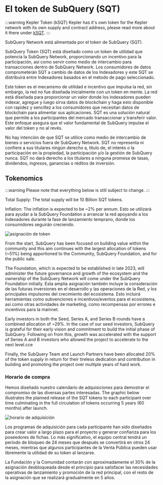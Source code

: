 # El token de SubQuery (SQT)

:::warning Kepler Token (kSQT) Kepler has it's own token for the Kepler network with its own supply and contract address, please read more about it there under [kSQT](./kepler/ksqt.md). :::

SubQuery Network está alimentada por el token de SubQuery (SQT).

SubQuery Token (SQT) está diseñado como un token de utilidad que potencia la SubQuery Network, proporcionando un incentivo para la participación, así como servir como medio de intercambio para transacciones dentro de SubQuery Network. Los consumidores de datos comprometerán SQT a cambio de datos de los Indexadores y este SQT se distribuirá entre Indexadores basados en el método de pago seleccionado.

Este token es el mecanismo de utilidad e incentivo que impulsa la red, sin embargo, la red no fue diseñada inicialmente con un token en mente. La red está diseñada para proporcionar un valor donde los indexadores pueden indexar, agregue y luego sirva datos de blockchain y haga esto disponible con rapidez y sencillez a los consumidores que necesitan datos de blockchain para alimentar sus aplicaciones. SQT es una solución natural que permite a los participantes del mercado transaccionar y transferir valor. Este enfoque asegura que el valor fundamental de SubQuery impulse el valor del token y no al revés.

No hay intención de que SQT se utilice como medio de intercambio de bienes o servicios fuera de SubQuery Network. SQT no representa ni confiere a sus titulares ningún derecho a, título de, el interés o la participación en la propiedad, la participación y/o la gestión de SubQuery nunca. SQT no dará derecho a los titulares a ninguna promesa de tasas, dividendos, ingresos, ganancias o réditos de inversión.

## Tokenomics

:::warning
Please note that everything below is still subject to change.
:::

Total Supply: The total supply will be 10 Billion SQT tokens.

Inflation: The inflation is expected to be ~2% per annum. Esto se utilizará para ayudar a la SubQuery Foundation a arrancar la red apoyando a los Indexadores durante la fase de lanzamiento temprano, donde los consumidores seguirán creciendo.

![asignación de token](/assets/img/token_allocation.png)

From the start, SubQuery has been focused on building value within the community and this aim continues with the largest allocation of tokens (~51%) being apportioned to the Community, SubQuery Foundation, and for the public sale.

The Foundation, which is expected to be established in late 2023, will administer the future governance and growth of the ecosystem and the ownership of the SubQuery Network will come under the SubQuery Foundation initially. Esta amplia asignación también incluye la consideración de las futuras inversiones en el desarrollo y las operaciones de la Red, y los principales impulsores del crecimiento del ecosistema. Esto incluirá herramientas como subvenciones e incentivos/eventos para el ecosistema, así como otras actividades de marketing, como recompensas por errores e incentivos para la mainnet.

Early investors in both the Seed, Series A, and Series B rounds have a combined allocation of ~29%. In the case of our seed investors, SubQuery is grateful for their early vision and commitment to build the initial phase of SubQuery. Following on from this, growth was accelerated with the support of Series A and B investors who allowed the project to accelerate to the next level.cce

Finally, the SubQuery Team and Launch Partners have been allocated 20% of the token supply in return for their tireless dedication and contribution in building and promoting the project over multiple years of hard work.

### Horario de compra

Hemos diseñado nuestro calendario de adquisiciones para demostrar el compromiso de las diversas partes interesadas. The graphic below illustrates the planned release of the SQT tokens to each participant over time culminating in the full circulation of tokens occurring 5 years (60 months) after launch.

![horario de adquisición](/assets/img/vesting_schedule.png)

Los programas de adquisición para cada participante han sido diseñados para crear valor a largo plazo para el proyecto y generar confianza para los poseedores de fichas. Lo más significativo, el equipo central tendrá un período de bloqueo de 24 meses que después se convertirá en otros 24 meses, mientras que algunos participantes de la Venta Pública pueden usar libremente la utilidad de su token al lanzarse.

La Fundación y la Comunidad contarán con aproximadamente el 30% de la asignación desbloqueada desde el principio para satisfacer las necesidades operativas de lanzamiento y promoción de la red principal, con el resto de la asignación que se realizará gradualmente en 5 años.
